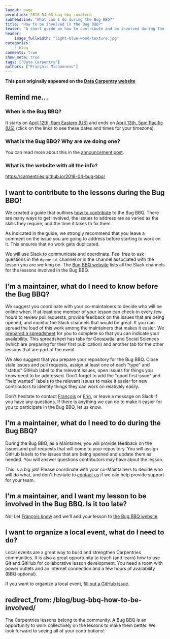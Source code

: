 ```yaml
---
layout: page
permalink: 2018-04-03-bug-bbq-involved
subheadline: "What can I do during the Bug BBQ?"
title: "How to be involved in the Bug BBQ?"
teaser: "A short guide on how to contribute and be involved during The Carpentries Bug BBQ."
header:
    image_fullwidth: "light-blue-wood-texture.jpg"
categories:
    - blog
comments: true
show_meta: true
tags: ["Data Carpentry"]
authors: ["François Michonneau"]
--- 
```


**This post originally appeared on the [Data Carpentry website](https://datacarpentry.org)**

## Remind me...

### When is the Bug BBQ?

It starts on [April 12th, 9am Eastern (US)](https://www.timeanddate.com/worldclock/fixedtime.html?msg=April+2018+Carpentries+Bug+BBQ+--+Start&iso=20180412T13) and ends on [April 13th, 5pm Pacific (US)](https://www.timeanddate.com/worldclock/fixedtime.html?msg=April+2018+Carpentries+Bug+BBQ+--+End&iso=20180414T00) (click on the links to see these dates and times for your timezone).

### What is the Bug BBQ? Why are we doing one?

You can read more about this in the [announcement post](http://www.datacarpentry.org/2018-03-07-bug-bbq).

### What is the website with all the info?

<https://carpentries.github.io/2018-04-bug-bbq/>


## I want to contribute to the lessons during the Bug BBQ!

We created a guide that outlines [how to contribute](https://hackmd.io/s/r1EDctqcG#) to the Bug BBQ. There are many ways to get involved, the issues to address are as varied as the skills they require, and the time it takes to fix them.

As indicated in the guide, we strongly recommend that you leave a comment on the issue you are going to address before starting to work on it. This ensures that no work gets duplicated.

We will use Slack to communicate and coordinate. Feel free to ask questions in the `#general` channel or in the channel associated with the lesson you are working on. The [Bug BBQ website](https://carpentries.github.io/2018-04-bug-bbq/) lists all the Slack channels for the lessons involved in the Bug BBQ.


## I'm a maintainer, what do I need to know before the Bug BBQ?

We suggest you coordinate with your co-maintainers to decide who will be online when. If at least one member of your lesson can check-in every few hours to review pull requests, provide feedback on the issues that are being opened, and monitor the Slack channels that would be great. If you can spread the load of this work among the maintainers that makes it easier. We [prepared a spreadsheet](https://docs.google.com/spreadsheets/d/1FRsvOara8gTHqHEHoVNi9nBhsk2UXSb2tBmxHCIO1D8/edit?usp=sharing) for you to complete so that you can indicate your availability. This spreadsheet has tabs for Geospatial and Social Sciences (which are preparing for their first publication) and another tab for the other lessons that are part of the event.

We also suggest that you prepare your repository for the Bug BBQ. Close stale issues and pull requests, assign at least one of each "type" and "status" GitHub label to the relevant issues, open issues for things you know need to be addressed. Don't forget to add the "good first issue" and "help wanted" labels to the relevant issues to make it easier for new contributors to identify things they can work on relatively easily.

Don't hesitate to contact [François](mailto:francois@carpentries.org) or [Erin](mailto:ebecker@carpentries), or leave a message on Slack if you have any questions. If there is anything we can do to make it easier for you to participate in the Bug BBQ, let us know.


## I'm a maintainer, what do I need to do during the Bug BBQ?

During the Bug BBQ, as a Maintainer, you will provide feedback on the issues and pull requests that will come to your repository. You will assign GitHub labels to the issues that are being opened and update them as needed. You will answer questions contributors may have about the lesson.

This is a big job! Please coordinate with your co-Maintainers to decide who will do what, and don't hesitate to [contact us](mailto:francois@carpentries.org) if we can help provide support for your team.


## I'm a maintainer, and I want my lesson to be involved in the Bug BBQ. Is it too late?

No! Let [François know](mailto:francois@carpentries.org) and we'll add your lesson to [the Bug BBQ website](https://carpentries.github.io/2018-04-bug-bbq/).


## I want to organize a local event, what do I need to do?

Local events are a great way to build and strengthen Carpentries communities. It is also a great opportunity to teach (and learn) how to use Git and GitHub for collaborative lesson development. You need a room with power outlets and an internet connection and a few hours of availability (BBQ optional).

If you want to organize a local event, [fill out a GitHub issue](https://github.com/carpentries/2018-04-bug-bbq/issues/new?template=local-event.md).

redirect_from: /blog/bug-bbq-how-to-be-involved/
---

The Carpentries lessons belong to the community. A Bug BBQ is an opportunity to work collectively on the lessons to make them better. We look forward to seeing all of your contributions!
